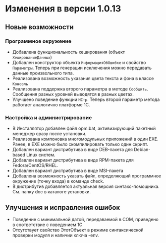 # Изменения в версии 1.0.13

## Новые возможности

### Программное окружение

* Добавлена функциональность хеширования (объект ```ХешированиеДанных```)
* Добавлен конструктор объекта ```ИнформацияОбОшибке``` и свойство ```Параметры```. Теперь при генерации исключения можно передавать данные произвольного типа.
* Реализована возможность указания цвета текста и фона в классе ```Консоль```
* Реализована поддержка второго параметра в методе ```Сообщить```. Сообщения разных уровней выводятся в разных цветах.
* Улучшено поведение функции ```НСтр```. Теперь второй параметр метода работает аналогично платформе 1С.

### Настройка и администрирование

* В Инсталлятор добавлен файл opm.bat, активизирующий пакетный менеджер сразу после установки.
* Реализована компоновка многомодульных приложений в один EXE. Ранее, в EXE можно было скомпилировать только один скрипт.
* Добавлен вариант дистрибутива в виде DEB-пакета для Debian-based Linux систем.
* Добавлен вариант дистрибутива в виде RPM-пакета для Fedora/CentOS/RHEL.
* Добавлен вариант дистрибутива в виде MSI-пакета
* Добавлена возможность указать файл, определяющий программное окружение (точку входа) в команде check.
* В дистрибутив добавляется актуальная версия синтакс-помощника. См. папку doc в каталоге установки.


## Улучшения и исправления ошибок

* Поведение с минимальной датой, передаваемой в COM, приведено в соответствие с поведением 1С
* Отсутствует свойство ЭтотОбъект в режиме синтаксической проверки модуля и наличии ключа -env.